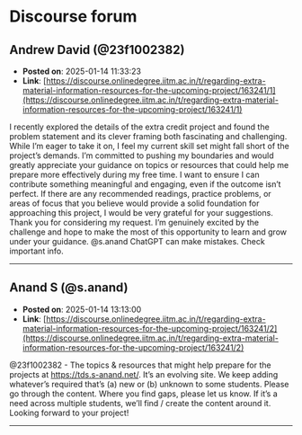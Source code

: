 # Discourse forum

## Andrew David (@23f1002382)
- **Posted on**: 2025-01-14 11:33:23
- **Link**: [https://discourse.onlinedegree.iitm.ac.in/t/regarding-extra-material-information-resources-for-the-upcoming-project/163241/1](https://discourse.onlinedegree.iitm.ac.in/t/regarding-extra-material-information-resources-for-the-upcoming-project/163241/1)

I recently explored the details of the extra credit project and found the problem statement and its clever framing both fascinating and challenging. While I’m eager to take it on, I feel my current skill set might fall short of the project’s demands. I’m committed to pushing my boundaries and would greatly appreciate your guidance on topics or resources that could help me prepare more effectively during my free time.
I want to ensure I can contribute something meaningful and engaging, even if the outcome isn’t perfect. If there are any recommended readings, practice problems, or areas of focus that you believe would provide a solid foundation for approaching this project, I would be very grateful for your suggestions.
Thank you for considering my request. I’m genuinely excited by the challenge and hope to make the most of this opportunity to learn and grow under your guidance.
@s.anand
ChatGPT can make mistakes. Check important info.

---

## Anand S (@s.anand)
- **Posted on**: 2025-01-14 13:13:00
- **Link**: [https://discourse.onlinedegree.iitm.ac.in/t/regarding-extra-material-information-resources-for-the-upcoming-project/163241/2](https://discourse.onlinedegree.iitm.ac.in/t/regarding-extra-material-information-resources-for-the-upcoming-project/163241/2)

@23f1002382 - The topics & resources that might help prepare for the projects at https://tds.s-anand.net/. It’s an evolving site. We keep adding whatever’s required that’s (a) new or (b) unknown to some students.
Please go through the content. Where you find gaps, please let us know. If it’s a need across multiple students, we’ll find / create the content around it.
Looking forward to your project!

---

